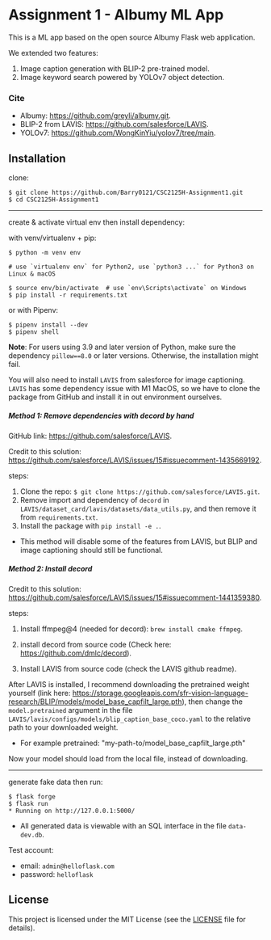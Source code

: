 # Assignment 1 - Albumy ML App

This is a ML app based on the open source Albumy Flask web application.

We extended two features:

1. Image caption generation with BLIP-2 pre-trained model.
2. Image keyword search powered by YOLOv7 object detection.

### Cite

- Albumy: https://github.com/greyli/albumy.git.
- BLIP-2 from LAVIS: https://github.com/salesforce/LAVIS.
- YOLOv7: https://github.com/WongKinYiu/yolov7/tree/main.

## Installation

clone:

```
$ git clone https://github.com/Barry0121/CSC2125H-Assignment1.git
$ cd CSC2125H-Assignment1
```

---

create & activate virtual env then install dependency:

with venv/virtualenv + pip:

```
$ python -m venv env

# use `virtualenv env` for Python2, use `python3 ...` for Python3 on Linux & macOS

$ source env/bin/activate  # use `env\Scripts\activate` on Windows
$ pip install -r requirements.txt
```

or with Pipenv:

```
$ pipenv install --dev
$ pipenv shell
```

**Note**: For users using 3.9 and later version of Python, make sure the dependency `pillow==8.0` or later versions. Otherwise, the installation might fail.

You will also need to install `LAVIS` from salesforce for image captioning. `LAVIS` has some dependency issue with M1 MacOS, so we have to clone the package from GitHub and install it in out environment ourselves.

##### Method 1: Remove dependencies with decord by hand

GitHub link: https://github.com/salesforce/LAVIS.

Credit to this solution: https://github.com/salesforce/LAVIS/issues/15#issuecomment-1435669192.

steps:

1. Clone the repo: `$ git clone https://github.com/salesforce/LAVIS.git`.
2. Remove import and dependency of `decord` in `LAVIS/dataset_card/lavis/datasets/data_utils.py`, and then remove it from `requirements.txt`.
3. Install the package with `pip install -e .`.

- This method will disable some of the features from LAVIS, but BLIP and image captioning should still be functional.

##### Method 2: Install decord

Credit to this solution: https://github.com/salesforce/LAVIS/issues/15#issuecomment-1441359380.

steps:

1. Install ffmpeg@4 (needed for decord): `brew install cmake ffmpeg`.

2. install decord from source code (Check here: https://github.com/dmlc/decord).

3. Install LAVIS from source code (check the LAVIS github readme).

After LAVIS is installed, I recommend downloading the pretrained weight yourself (link here: https://storage.googleapis.com/sfr-vision-language-research/BLIP/models/model_base_capfilt_large.pth), then change the `model.pretrained` argument in the file `LAVIS/lavis/configs/models/blip_caption_base_coco.yaml` to the relative path to your downloaded weight.

- For example pretrained: "my-path-to/model_base_capfilt_large.pth"

Now your model should load from the local file, instead of downloading.

---

generate fake data then run:

```
$ flask forge
$ flask run
* Running on http://127.0.0.1:5000/
```

- All generated data is viewable with an SQL interface in the file `data-dev.db`.

Test account:

- email: `admin@helloflask.com`
- password: `helloflask`

## License

This project is licensed under the MIT License (see the
[LICENSE](LICENSE) file for details).
